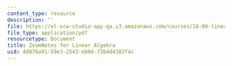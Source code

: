 ```yaml
---
content_type: resource
description: ''
file: https://ol-ocw-studio-app-qa.s3.amazonaws.com/courses/18-06-linear-algebra-spring-2010/4d876a9159e32543eb0d73b4d4382f4c_MIT18_06S10ZoomNotes.pdf
file_type: application/pdf
resourcetype: Document
title: ZoomNotes for Linear Algebra
uid: 4d876a91-59e3-2543-eb0d-73b4d4382f4c
---
```

